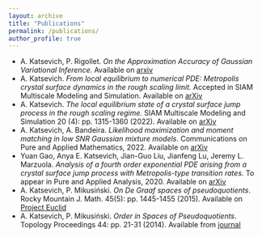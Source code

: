 ```yaml
---
layout: archive
title: "Publications"
permalink: /publications/
author_profile: true
---
```

- A. Katsevich, P. Rigollet. *On the Approximation Accuracy of Gaussian Variational Inference.* Available on [arxiv](https://arxiv.org/abs/2301.02168)
- A. Katsevich. *From local equilibrium to numerical PDE: Metropolis crystal surface dynamics in the rough scaling limit.* Accepted in SIAM Multiscale Modeling and Simulation. Available on [arXiv](https://arxiv.org/abs/2108.03527)
- A. Katsevich. *The local equilibrium state of a crystal surface jump process in the rough scaling regime.* SIAM Multiscale Modeling and Simulation 20 (4): pp. 1315-1360 (2022). Available on [arXiv](https://arxiv.org/abs/2106.04652)
- A. Katsevich, A. Bandeira. *Likelihood maximization and moment matching in low SNR Gaussian mixture models*. Communications on Pure and Applied Mathematics, 2022. Available on [arXiv](https://arxiv.org/abs/2006.15202)
- Yuan Gao, Anya E. Katsevich, Jian-Guo Liu, Jianfeng Lu, Jeremy L. Marzuola. *Analysis of a fourth order exponential PDE arising from a crystal surface jump process with Metropolis-type transition rates.* To appear in Pure and Applied Analysis, 2020. Available on [arXiv](https://arxiv.org/abs/2003.07236)
-  A. Katsevich, P. Mikusiński. *On De Graaf spaces of pseudoquotients*. Rocky Mountain J. Math. 45(5): pp. 1445-1455 (2015). Available on [Project Euclid](https://projecteuclid.org/journals/rocky-mountain-journal-of-mathematics/volume-45/issue-5/On-De-Graaf-spaces-of-pseudoquotients/10.1216/RMJ-2015-45-5-1445.full)
- A. Katsevich, P. Mikusiński. *Order in Spaces of Pseudoquotients*. Topology Proceedings 44: pp. 21-31 (2014). Available from [journal](http://topology.nipissingu.ca/tp/reprints/v44/tp44003.pdf)
